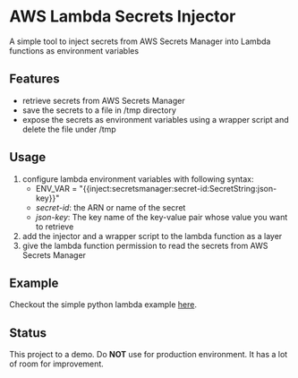 # AWS Lambda Secrets Injector

A simple tool to inject secrets from AWS Secrets Manager into Lambda functions as environment variables

## Features

- retrieve secrets from AWS Secrets Manager
- save the secrets to a file in /tmp directory
- expose the secrets as environment variables using a wrapper script and delete the file under /tmp

## Usage

1. configure lambda environment variables with following syntax: 
   - ENV_VAR = "{{inject:secretsmanager:secret-id:SecretString:json-key}}"
   - *secret-id*: the ARN or name of the secret
   - *json-key*: The key name of the key-value pair whose value you want to retrieve
2. add the injector and a wrapper script to the lambda function as a layer
3. give the lambda function permission to read the secrets from AWS Secrets Manager

## Example

Checkout the simple python lambda example [here](examples/secret-injection-demo). 

## Status

This project to a demo. Do **NOT** use for production environment. It has a lot of room for improvement.